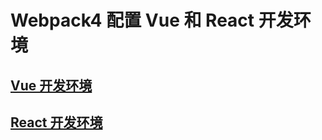 # Webpack4 配置 Vue 和 React 开发环境

## [Vue 开发环境](https://github.com/yywc/webpack-app/blob/development/doc/vue-app.md)

## [React 开发环境](https://github.com/yywc/webpack-app/blob/development/doc/react-app.md)
